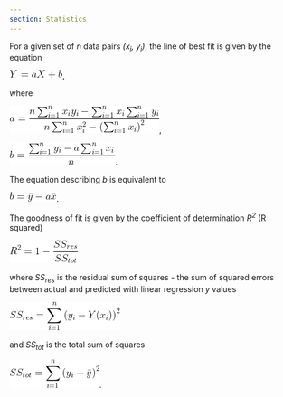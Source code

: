 ```yaml
---
section: Statistics
---
```

For a given set of *n* data pairs *(x<sub>i</sub>, y<sub>i</sub>)*, the line of best fit is given by the equation

![a](/assets/images/handbook/statistics/simple_linear_equation.gif),

where

![a](/assets/images/handbook/statistics/simple_linear_regression_a.gif),


![b](/assets/images/handbook/statistics/simple_linear_regression_b.gif).

The equation describing *b* is equivalent to 

![b by means](/assets/images/handbook/statistics/simple_linear_regression_b_by_means.gif).

The goodness of fit is given by the coefficient of determination *R<sup>2</sup>* (R squared)

![R squared](/assets/images/handbook/statistics/simple_linear_regression_r2.gif)

where *SS<sub>res</sub>* is the residual sum of squares - the sum of squared errors between actual and predicted with linear regression  *y* values

![R squared](/assets/images/handbook/statistics/simple_linear_regression_ss_res.gif)

and *SS<sub>tot</sub>* is the total sum of squares

![R squared](/assets/images/handbook/statistics/simple_linear_regression_ss_tot.gif).
